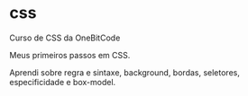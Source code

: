 # css
 Curso de CSS da OneBitCode

Meus primeiros passos em CSS.

Aprendi sobre regra e sintaxe, background, bordas, seletores, especificidade e box-model.